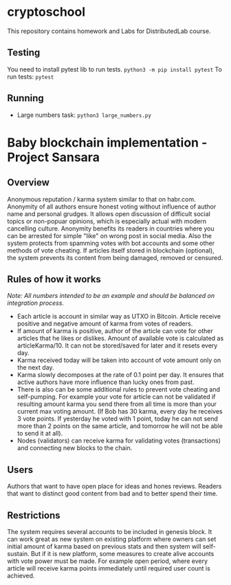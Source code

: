 # cryptoschool
This repository contains homework and Labs for DistributedLab course.

## Testing
You need to install pytest lib to run tests. `python3 -m pip install pytest`
To run tests: `pytest`

## Running
- Large numbers task: `python3 large_numbers.py`

# Baby blockchain implementation - Project Sansara
## Overview
Anonymous reputation / karma system similar to that on habr.com. Anonymity of all authors ensure honest voting without influence of author name and personal grudges. It allows open discussion of difficult social topics or non-popuar opinions, which is especially actual with modern cancelling culture. Anonymity benefits its readers in countries where you can be arrested for simple "like" on wrong post in social media. Also the system protects from spamming votes with bot accounts and some other methods of vote cheating. 
If articles itself stored in blockchain (optional), the system prevents its content from being damaged, removed or censured. 

## Rules of how it works
*Note: All numbers intended to be an example and should be balanced on integration process.*

- Each article is account in similar way as UTXO in Bitcoin. Article receive positive and negative amount of karma from votes of readers. 
- If amount of karma is positive, author of the article can vote for other articles that he likes or dislikes. Amount of available vote is calculated as articleKarma/10. It can not be stored/saved for later and it resets every day. 
- Karma received today will be taken into account of vote amount only on the next day. 
- Karma slowly decomposes at the rate of 0.1 point per day. It ensures that active authors have more influence than lucky ones from past. 
- There is also can be some additional rules to prevent vote cheating and self-pumping. For example your vote for article can not be validated if resulting amount karma you send there from all time is more than your current max voting amount. (If Bob has 30 karma, every day he receives 3 vote points. If yesterday he voted with 1 point, today he can not send more than 2 points on the same article, and tomorrow he will not be able to send it at all).
- Nodes (validators) can receive karma for validating votes (transactions) and connecting new blocks to the chain.

## Users
Authors that want to have open place for ideas and hones reviews. Readers that want to distinct good content from bad and to better spend their time.

## Restrictions 
The system requires several accounts to be included in genesis block. It can work great as new system on existing platform where owners can set initial amount of karma based on previous stats and then system will self-sustain. But if it is new platform, some measures to create alive accounts with vote power must be made. For example open period, where every article will receive karma points immediately until required user count is achieved. 
